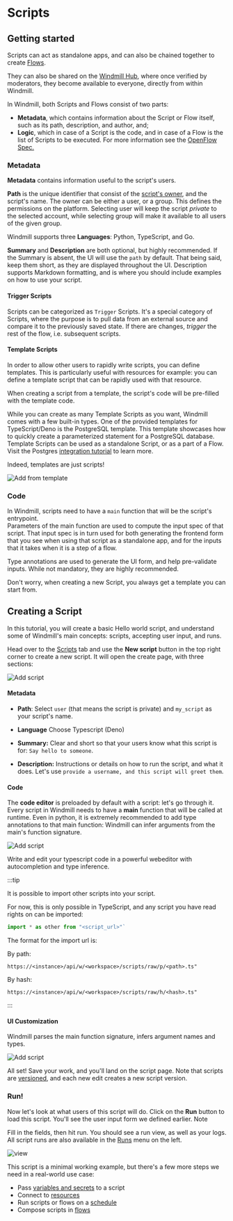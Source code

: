 # Scripts

## Getting started

Scripts can act as standalone apps, and can also be chained together to create
[Flows][flows].

They can also be shared on the [Windmill Hub][wm-hub], where once verified by
moderators, they become available to everyone, directly from within Windmill.

In Windmill, both Scripts and Flows consist of two parts:

- **Metadata**, which contains information about the Script or Flow itself, such
  as its path, description, and author, and;
- **Logic**, which in case of a Script is the code, and in case of a Flow is the
  list of Scripts to be executed. For more information see the 
  [OpenFlow Spec.][openflow]

### Metadata

**Metadata** contains information useful to the script's users.

**Path** is the unique identifier that consist of the
[script's owner](../reference#owner), and the script's name. The owner can be
either a user, or a group. This defines the permissions on the platform.
Selecting user will keep the script _private_ to the selected account, while
selecting group will make it available to all users of the given group.

<!-- FIXME: Languages -> Runtimes ? -->

Windmill supports three **Languages**: Python, TypeScript, and Go.

**Summary** and **Description** are both optional, but highly recommended.
If the Summary is absent, the UI will use the `path` by default. That being
said, keep them short, as they are displayed throughout the UI. Description
supports Markdown formatting, and is where you should include examples on how to
use your script.

#### Trigger Scripts

Scripts can be categorized as `Trigger` Scripts. It's a special category of
Scripts, where the purpose is to pull data from an external source and compare
it to the previously saved state. If there are changes, _trigger_ the rest of
the flow, i.e. subsequent scripts.

#### Template Scripts

In order to allow other users to rapidly write scripts, you can define
templates. This is particularly useful with resources for example: you can
define a template script that can be rapidly used with that resource.

When creating a script from a template, the script's code will be pre-filled
with the template code.

While you can create as many Template Scripts as you want, Windmill comes with a
few built-in types. One of the provided templates for TypeScript/Deno is the
PostgreSQL template. This template showcases how to quickly create a
parameterized statement for a PostgreSQL database. Template Scripts can be used
as a standalone Script, or as a part of a Flow. Visit the Postgres
[integration tutorial](../integrations/postgresql) to learn more.

Indeed, templates are just scripts!

![Add from template](../assets/how_to/add_from_template.png)

### Code

In Windmill, scripts need to have a `main` function that will be the script's
entrypoint.  
Parameters of the main function are used to compute the input spec
of that script. That input spec is in turn used for both generating the 
frontend form that you see when using that script as a standalone app, and 
for the inputs that it takes when it is a step of a flow.

Type annotations are used to generate the UI form, and help pre-validate inputs.
While not mandatory, they are highly recommended.

Don't worry, when creating a new Script, you always get a template you can start
from.

## Creating a Script

In this tutorial, you will create a basic Hello world script, and understand
some of Windmill's main concepts: scripts, accepting user input, and runs.


Head over to the [Scripts][app-scripts] tab and use the **New script** button in
the top right corner to create a new script. It will open the create page, with
three sections:

![Add script](../assets/getting_started/intro/add-script.png)

#### Metadata

- **Path**: Select `user` (that means the script is private) and `my_script` as your
  script's name.

- **Language** Choose Typescript (Deno)

- **Summary:** Clear and short so that your users know what this script is for:
  `Say hello to someone`.

- **Description:** Instructions or details on how to run the script, and what it
  does. Let's use `provide a username, and this script will greet them`.

#### Code

The **code editor** is preloaded by default with a script: let's go through it.
Every script in Windmill needs to have a **main** function that will be called
at runtime. Even in python, it is extremely recommended to add type annotations
to that main function: Windmill can infer arguments from the main's function
signature.

![Add script](../assets/getting_started/intro/add-script-2.png)

Write and edit your typescript code in a powerful webeditor with autocompletion
and type inference.

:::tip 

It is possible to import other scripts into your script.

For now, this is only possible in TypeScript, and any script you have read
rights on can be imported:

```ts
import * as other from "<script_url>"`
```

The format for the import url is:

By path:

```
https://<instance>/api/w/<workspace>/scripts/raw/p/<path>.ts"
```

By hash:

```
https://<instance>/api/w/<workspace>/scripts/raw/h/<hash>.ts"
```

:::

#### UI Customization

Windmill parses the main function signature, infers argument names and types.

![Add script](../assets/getting_started/intro/add-script-3.png)

All set! Save your work, and you'll land on the script page. Note that scripts
are [versioned](../reference#versioning), and each new edit creates a new script
version.

### Run!

Now let's look at what users of this script will do. Click on the **Run** button
to load this script. You'll see the user input form we defined earlier. Note 

Fill in the fields, then hit run. You should see a run view, as well as your
logs. All script runs are also available in the [Runs][app-runs] menu on the
left.

![view](../assets/getting_started/intro/view-result.png)

This script is a minimal working example, but there's a few more steps we need
in a real-world use case:

- Pass [variables and secrets](../how-tos/variables_and_secrets) to a script
- Connect to [resources](../how-tos/create_resources)
- Run scripts or flows on a [schedule](../how-tos/schedule)
- Compose scripts in [flows][flows]

<!-- Resources -->

[app-runs]: https://app.windmill.dev/runs
[app-scripts]: https://app.windmill.dev/scripts
[deno]: https://deno.land/
[flows]: ./flows
[openflow]: ../openflow.md
[python]: https://www.python.org/
[wm-hub]: https://hub.windmill.dev
